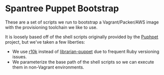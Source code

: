 # Spantree Puppet Bootstrap

These are a set of scripts we run to bootstrap a Vagrant/Packer/AWS image with the provisioning toolchain we like to use.

It is loosely based off of the shell scripts originally provided by the [Puphpet](https://puphpet.com/) project, but we've taken a few liberties:

* We use [r10k](https://github.com/adrienthebo/r10k) instead of [librarian-puppet](https://github.com/rodjek/librarian-puppet) due to frequent Ruby versioning issues.
* We parameterize the base path of the shell scripts so we can execute them in non-Vagrant environments.
